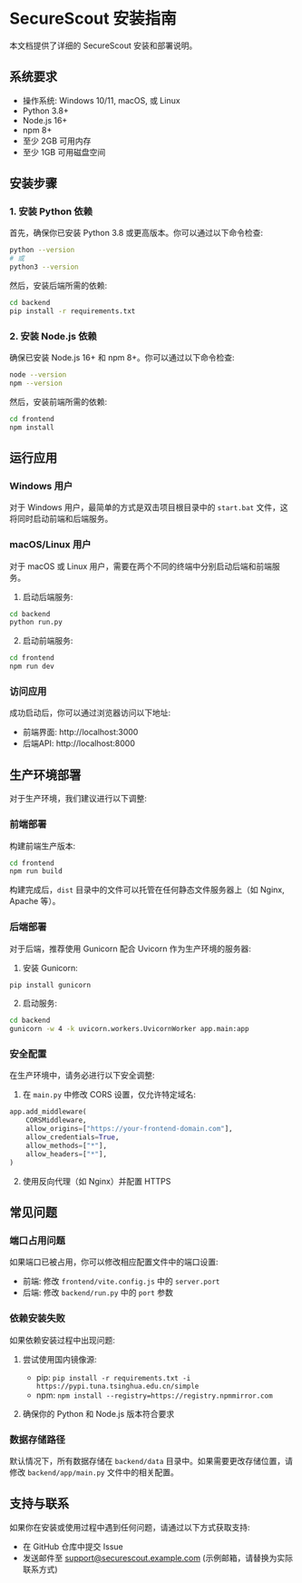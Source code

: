 # SecureScout 安装指南

本文档提供了详细的 SecureScout 安装和部署说明。

## 系统要求

- 操作系统: Windows 10/11, macOS, 或 Linux
- Python 3.8+
- Node.js 16+
- npm 8+
- 至少 2GB 可用内存
- 至少 1GB 可用磁盘空间

## 安装步骤

### 1. 安装 Python 依赖

首先，确保你已安装 Python 3.8 或更高版本。你可以通过以下命令检查:

```bash
python --version
# 或 
python3 --version
```

然后，安装后端所需的依赖:

```bash
cd backend
pip install -r requirements.txt
```

### 2. 安装 Node.js 依赖

确保已安装 Node.js 16+ 和 npm 8+。你可以通过以下命令检查:

```bash
node --version
npm --version
```

然后，安装前端所需的依赖:

```bash
cd frontend
npm install
```

## 运行应用

### Windows 用户

对于 Windows 用户，最简单的方式是双击项目根目录中的 `start.bat` 文件，这将同时启动前端和后端服务。

### macOS/Linux 用户

对于 macOS 或 Linux 用户，需要在两个不同的终端中分别启动后端和前端服务。

1. 启动后端服务:

```bash
cd backend
python run.py
```

2. 启动前端服务:

```bash
cd frontend
npm run dev
```

### 访问应用

成功启动后，你可以通过浏览器访问以下地址:

- 前端界面: http://localhost:3000
- 后端API: http://localhost:8000

## 生产环境部署

对于生产环境，我们建议进行以下调整:

### 前端部署

构建前端生产版本:

```bash
cd frontend
npm run build
```

构建完成后，`dist` 目录中的文件可以托管在任何静态文件服务器上（如 Nginx, Apache 等）。

### 后端部署

对于后端，推荐使用 Gunicorn 配合 Uvicorn 作为生产环境的服务器:

1. 安装 Gunicorn:

```bash
pip install gunicorn
```

2. 启动服务:

```bash
cd backend
gunicorn -w 4 -k uvicorn.workers.UvicornWorker app.main:app
```

### 安全配置

在生产环境中，请务必进行以下安全调整:

1. 在 `main.py` 中修改 CORS 设置，仅允许特定域名:

```python
app.add_middleware(
    CORSMiddleware,
    allow_origins=["https://your-frontend-domain.com"],
    allow_credentials=True,
    allow_methods=["*"],
    allow_headers=["*"],
)
```

2. 使用反向代理（如 Nginx）并配置 HTTPS

## 常见问题

### 端口占用问题

如果端口已被占用，你可以修改相应配置文件中的端口设置:

- 前端: 修改 `frontend/vite.config.js` 中的 `server.port`
- 后端: 修改 `backend/run.py` 中的 `port` 参数

### 依赖安装失败

如果依赖安装过程中出现问题:

1. 尝试使用国内镜像源:
   - pip: `pip install -r requirements.txt -i https://pypi.tuna.tsinghua.edu.cn/simple`
   - npm: `npm install --registry=https://registry.npmmirror.com`

2. 确保你的 Python 和 Node.js 版本符合要求

### 数据存储路径

默认情况下，所有数据存储在 `backend/data` 目录中。如果需要更改存储位置，请修改 `backend/app/main.py` 文件中的相关配置。

## 支持与联系

如果你在安装或使用过程中遇到任何问题，请通过以下方式获取支持:

- 在 GitHub 仓库中提交 Issue
- 发送邮件至 support@securescout.example.com (示例邮箱，请替换为实际联系方式) 